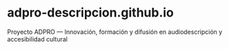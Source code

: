 # adpro-descripcion.github.io
Proyecto ADPRO — Innovación, formación y difusión en audiodescripción y accesibilidad cultural
